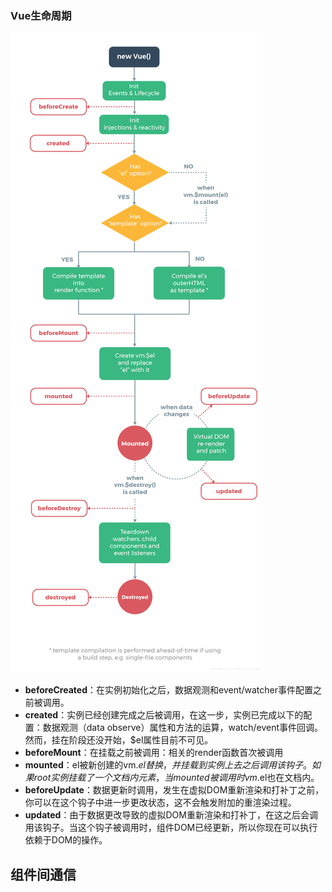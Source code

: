 ### Vue生命周期

![img](/vue_lifeImg/life01.png)

- **beforeCreated**：在实例初始化之后，数据观测和event/watcher事件配置之前被调用。
- **created**：实例已经创建完成之后被调用，在这一步，实例已完成以下的配置：数据观测（data observe）属性和方法的运算，watch/event事件回调。然而，挂在阶段还没开始，$el属性目前不可见。
- **beforeMount**：在挂载之前被调用：相关的render函数首次被调用
- **mounted**：el被新创建的vm.$el替换，并挂载到实例上去之后调用该钩子。如果root实例挂载了一个文档内元素，当mounted被调用时vm.$el也在文档内。
- **beforeUpdate**：数据更新时调用，发生在虚拟DOM重新渲染和打补丁之前，你可以在这个钩子中进一步更改状态，这不会触发附加的重渲染过程。
- **updated**：由于数据更改导致的虚拟DOM重新渲染和打补丁，在这之后会调用该钩子。当这个钩子被调用时，组件DOM已经更新，所以你现在可以执行依赖于DOM的操作。

## 组件间通信